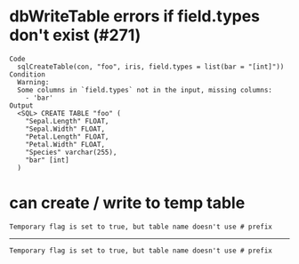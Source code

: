 # dbWriteTable errors if field.types don't exist (#271)

    Code
      sqlCreateTable(con, "foo", iris, field.types = list(bar = "[int]"))
    Condition
      Warning:
      Some columns in `field.types` not in the input, missing columns:
        - 'bar'
    Output
      <SQL> CREATE TABLE "foo" (
        "Sepal.Length" FLOAT,
        "Sepal.Width" FLOAT,
        "Petal.Length" FLOAT,
        "Petal.Width" FLOAT,
        "Species" varchar(255),
        "bar" [int]
      )
      

# can create / write to temp table

    Temporary flag is set to true, but table name doesn't use # prefix

---

    Temporary flag is set to true, but table name doesn't use # prefix

